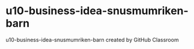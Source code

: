 # u10-business-idea-snusmumriken-barn
u10-business-idea-snusmumriken-barn created by GitHub Classroom
